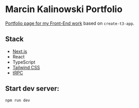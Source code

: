 # Marcin Kalinowski Portfolio

[Portfolio page for my Front-End work](http://portfolio.studiocitrus.pl/) based on `create-t3-app`.

## Stack

- [Next.js](https://nextjs.org)
- React
- TypeScript
- [Tailwind CSS](https://tailwindcss.com)
- [tRPC](https://trpc.io)

## Start dev server:
`npm run dev`
